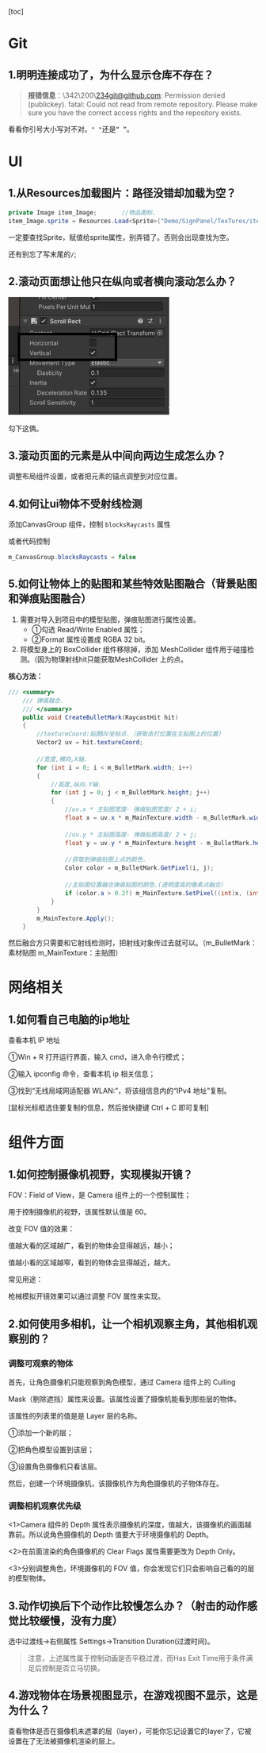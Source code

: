 [toc]



# Git

## 1.明明连接成功了，为什么显示仓库不存在？

> **报错信息**：\342\200\234git@github.com: Permission denied (publickey). fatal: Could not read from remote repository. Please make sure you have the correct access rights and the repository exists.

看看你引号大小写对不对。`" "`还是`“ ”`。

# UI

## 1.从Resources加载图片：路径没错却加载为空？

```csharp
private Image item_Image;       //物品图标.
item_Image.sprite = Resources.Load<Sprite>("Demo/SignPanel/TexTures/item/" + itemName);
```

一定要查找Sprite，赋值给sprite属性，别弄错了。否则会出现查找为空。

还有别忘了写末尾的`/`;

## 2.滚动页面想让他只在纵向或者横向滚动怎么办？

![1716116558312](../Img/1716116558312.png)

勾下这俩。

## 3.滚动页面的元素是从中间向两边生成怎么办？

调整布局组件设置，或者把元素的锚点调整到对应位置。

## 4.如何让ui物体不受射线检测

添加CanvasGroup 组件，控制 `blocksRaycasts` 属性

或者代码控制

```csharp
m_CanvasGroup.blocksRaycasts = false 
```

## 5.如何让物体上的贴图和某些特效贴图融合（背景贴图和弹痕贴图融合）

1. 需要对导入到项目中的模型贴图，弹痕贴图进行属性设置。
   - ①勾选 Read/Write Enabled 属性；
   - ②Format 属性设置成 RGBA 32 bit。
2. 将模型身上的 BoxCollider 组件移除掉，添加 MeshCollider 组件用于碰撞检测。（因为物理射线hit只能获取MeshCollider 上的点。

**核心方法：**

```csharp
/// <summary>
    /// 弹痕融合.
    /// </summary>
    public void CreateBulletMark(RaycastHit hit)
    {
        //textureCoord:贴图UV坐标点.（获取击打位置在主贴图上的位置）
        Vector2 uv = hit.textureCoord;

        //宽度,横向,X轴.
        for (int i = 0; i < m_BulletMark.width; i++)
        {
            //高度,纵向.Y轴.
            for (int j = 0; j < m_BulletMark.height; j++)
            {
                //uv.x * 主贴图宽度- 弹痕贴图宽度/ 2 + i;
                float x = uv.x * m_MainTexture.width - m_BulletMark.width / 2 + i;

                //uv.y * 主贴图高度- 弹痕贴图高度/ 2 + j;               
                float y = uv.y * m_MainTexture.height - m_BulletMark.height / 2 + j;

                //获取到弹痕贴图上点的颜色.
                Color color = m_BulletMark.GetPixel(i, j);

                //主贴图位置融合弹痕贴图的颜色.(透明度高的像素点融合）
                if (color.a > 0.2f) m_MainTexture.SetPixel((int)x, (int)y, color);
            }
        }
        m_MainTexture.Apply();
    }
```

然后融合方只需要和它射线检测时，把射线对象传过去就可以。（m_BulletMark：素材贴图       m_MainTexture：主贴图）

# 网络相关

## 1.如何看自己电脑的ip地址

查看本机 IP 地址

①Win + R 打开运行界面，输入 cmd，进入命令行模式；

②输入 ipconfig 命令，查看本机 ip 相关信息；

③找到“无线局域网适配器 WLAN:”，将该组信息内的“IPv4 地址”复制。

[鼠标光标框选住要复制的信息，然后按快捷键 Ctrl + C 即可复制]

# 组件方面

## 1.如何控制摄像机视野，实现模拟开镜？

FOV：Field of View，是 Camera 组件上的一个控制属性；

用于控制摄像机的视野，该属性默认值是 60。

改变 FOV 值的效果：

值越大看的区域越广，看到的物体会显得越远，越小；

值越小看的区域越窄，看到的物体会显得越近，越大。

常见用途：

枪械模拟开镜效果可以通过调整 FOV 属性来实现。	



## 2.如何使用多相机，让一个相机观察主角，其他相机观察别的？

### 调整可观察的物体

首先，让角色摄像机只能观察到角色模型，通过 Camera 组件上的 Culling

Mask（剔除遮挡）属性来设置。该属性设置了摄像机能看到那些层的物体。

该属性的列表里的值是是 Layer 层的名称。

①添加一个新的层；

②把角色模型设置到该层；

③设置角色摄像机只看该层。

然后，创建一个环境摄像机，该摄像机作为角色摄像机的子物体存在。

### 调整相机观察优先级

<1>Camera 组件的 Depth 属性表示摄像机的深度，值越大，该摄像机的画面越靠前。所以说角色摄像机的 Depth 值要大于环境摄像机的 Depth。

<2>在前面渲染的角色摄像机的 Clear Flags 属性需要更改为 Depth Only。

<3>分别调整角色，环境摄像机的 FOV 值，你会发现它们只会影响自己看的的层的模型物体。

## 3.动作切换后下个动作比较慢怎么办？（射击的动作感觉比较缓慢，没有力度）

选中过渡线->右侧属性 Settings->Transition Duration(过渡时间)。

> 注意，上述属性属于控制动画是否平稳过渡，而Has Exit Time用于条件满足后控制是否立马切换。

## 4.游戏物体在场景视图显示，在游戏视图不显示，这是为什么？

查看物体是否在摄像机未遮罩的层（layer），可能你忘记设置它的layer了，它被设置在了无法被摄像机渲染的层上。